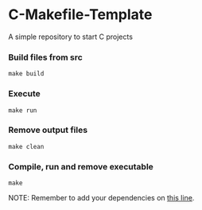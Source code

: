 # C-Makefile-Template
A simple repository to start C projects

### Build files from src
```shell
make build
```

### Execute
```
make run
```

### Remove output files
```shell
make clean
```

### Compile, run and remove executable
```shell
make
```

NOTE: Remember to add your dependencies on [this line](https://github.com/UnknownEquineCoderFH/C-Makefile-Template/blob/4d800630fb665d63f5df5fa0eb7a98e86254f7d3/Makefile#L4).
